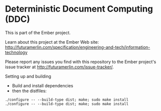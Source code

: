 # Deterministic Document Computing (DDC)

This is part of the Ember project.

Learn about this project at the Ember Web site: http://futuramerlin.com/specification/engineering-and-tech/information-technology

Please report any issues you find with this repository to the Ember project's issue tracker at http://futuramerlin.com/issue-tracker/.

Setting up and building

- Build and install dependencies
- then the distfiles:
```
./configure -- --build-type dist; make; sudo make install
./configure -- --build-type dist; make; sudo make install

```
